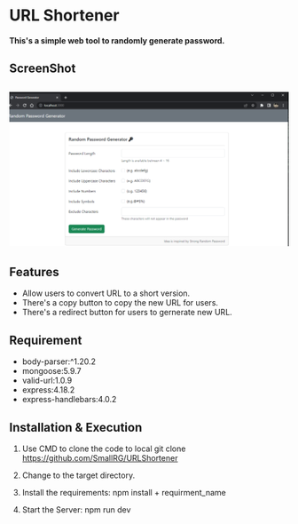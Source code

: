 # URL Shortener
#### This's a simple web tool to randomly generate password.

## ScreenShot
![app screenshot](./config/capture.PNG)
---

## Features

* Allow users to convert URL to a short version.
* There's a copy button to copy the new URL for users.
* There's a redirect button for users to gernerate new URL.

##  Requirement 
* body-parser:^1.20.2
* mongoose:5.9.7
* valid-url:1.0.9
* express:4.18.2
* express-handlebars:4.0.2

## Installation & Execution 
1. Use CMD to clone the code to local
git clone https://github.com/SmallRG/URLShortener

2. Change to the target directory.
3. Install the requirements:
npm install + requirment_name
4. Start the Server:
npm run dev